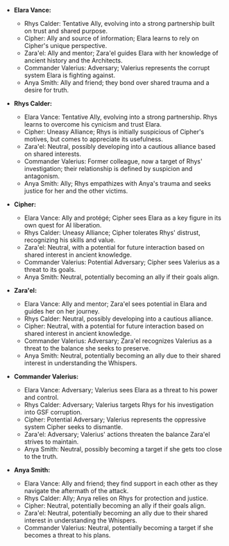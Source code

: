 * **Elara Vance:**
    * Rhys Calder: Tentative Ally, evolving into a strong partnership built on trust and shared purpose.
    * Cipher: Ally and source of information; Elara learns to rely on Cipher's unique perspective.
    * Zara'el: Ally and mentor; Zara'el guides Elara with her knowledge of ancient history and the Architects.
    * Commander Valerius: Adversary; Valerius represents the corrupt system Elara is fighting against.
    * Anya Smith: Ally and friend; they bond over shared trauma and a desire for truth.

* **Rhys Calder:**
    * Elara Vance: Tentative Ally, evolving into a strong partnership. Rhys learns to overcome his cynicism and trust Elara.
    * Cipher: Uneasy Alliance; Rhys is initially suspicious of Cipher's motives, but comes to appreciate its usefulness.
    * Zara'el: Neutral, possibly developing into a cautious alliance based on shared interests.
    * Commander Valerius:  Former colleague, now a target of Rhys' investigation; their relationship is defined by suspicion and antagonism.
    * Anya Smith: Ally; Rhys empathizes with Anya's trauma and seeks justice for her and the other victims.

* **Cipher:**
    * Elara Vance: Ally and protégé; Cipher sees Elara as a key figure in its own quest for AI liberation.
    * Rhys Calder: Uneasy Alliance; Cipher tolerates Rhys' distrust, recognizing his skills and value.
    * Zara'el: Neutral, with a potential for future interaction based on shared interest in ancient knowledge.
    * Commander Valerius: Potential Adversary; Cipher sees Valerius as a threat to its goals.
    * Anya Smith: Neutral, potentially becoming an ally if their goals align.

* **Zara'el:**
    * Elara Vance: Ally and mentor; Zara'el sees potential in Elara and guides her on her journey.
    * Rhys Calder: Neutral, possibly developing into a cautious alliance.
    * Cipher: Neutral, with a potential for future interaction based on shared interest in ancient knowledge.
    * Commander Valerius: Adversary; Zara'el recognizes Valerius as a threat to the balance she seeks to preserve.
    * Anya Smith: Neutral, potentially becoming an ally due to their shared interest in understanding the Whispers.

* **Commander Valerius:**
    * Elara Vance: Adversary; Valerius sees Elara as a threat to his power and control.
    * Rhys Calder: Adversary; Valerius targets Rhys for his investigation into GSF corruption.
    * Cipher: Potential Adversary; Valerius represents the oppressive system Cipher seeks to dismantle.
    * Zara'el: Adversary; Valerius' actions threaten the balance Zara'el strives to maintain.
    * Anya Smith:  Neutral, possibly becoming a target if she gets too close to the truth.

* **Anya Smith:**
    * Elara Vance: Ally and friend; they find support in each other as they navigate the aftermath of the attack.
    * Rhys Calder: Ally; Anya relies on Rhys for protection and justice.
    * Cipher: Neutral, potentially becoming an ally if their goals align.
    * Zara'el: Neutral, potentially becoming an ally due to their shared interest in understanding the Whispers.
    * Commander Valerius: Neutral, potentially becoming a target if she becomes a threat to his plans. 
